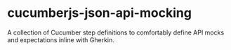 # cucumberjs-json-api-mocking
A collection of Cucumber step definitions to comfortably define API mocks and expectations inline with Gherkin.
